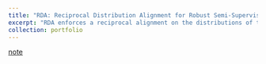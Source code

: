 ```yaml
---
title: "RDA: Reciprocal Distribution Alignment for Robust Semi-Supervised Learning"
excerpt: "RDA enforces a reciprocal alignment on the distributions of the predictions from two classifiers predicting pseudo-labels and complementary labels on the unlabeled data. (2022/11/17)<br/>"
collection: portfolio
---
```


[note](http://xtwusamantha.github.io/files/RDA-note.pdf)
